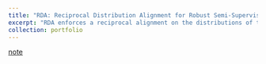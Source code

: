 ```yaml
---
title: "RDA: Reciprocal Distribution Alignment for Robust Semi-Supervised Learning"
excerpt: "RDA enforces a reciprocal alignment on the distributions of the predictions from two classifiers predicting pseudo-labels and complementary labels on the unlabeled data. (2022/11/17)<br/>"
collection: portfolio
---
```


[note](http://xtwusamantha.github.io/files/RDA-note.pdf)
